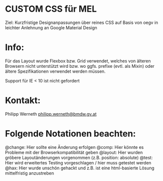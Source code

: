
# CUSTOM CSS für MEL
Ziel: Kurzfristige Designanpassungen über reines CSS auf Basis von oegv in leichter Anlehnung an Google Material Design

# Info:
Für das Layout wurde Flexbox bzw. Grid verwendet, welches von älteren Browsern nicht unterstützt wird bzw. wo ggfs. prefixe (evtl. als Mixin) oder ältere Spezifikationen verwendet werden müssen.

Support für IE < 10 ist nicht gefordert

# Kontakt:
Philipp Werneth
philipp.werneth@bmdw.gv.at


# Folgende Notationen beachten:
@change: Hier sollte eine Änderung erfolgen
@comp: Hier könnte es Probleme mit der Browserkompatibilität geben
@layout: Hier wurden gröbere Layoutänderungen vorgenommen (z.B. position: absolute)
@test: Hier wird erweitertes Testing vorgeschlagen / hier muss getestet werden
@hax: Hier wurde unschön gehackt und z.B. ist eine html-basierte Lösung  mittelfristig anzustreben